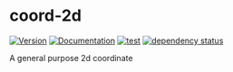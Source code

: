 # coord-2d

[![Version](https://img.shields.io/crates/v/coord_2d.svg)](https://crates.io/crates/coord_2d)
[![Documentation](https://docs.rs/coord_2d/badge.svg)](https://docs.rs/coord_2d)
[![test](https://github.com/gridbugs/coord-2d/actions/workflows/test.yml/badge.svg)](https://github.com/gridbugs/coord-2d/actions/workflows/test.yml)
[![dependency status](https://deps.rs/repo/github/gridbugs/coord-2d/status.svg)](https://deps.rs/repo/github/gridbugs/coord-2d)

A general purpose 2d coordinate

